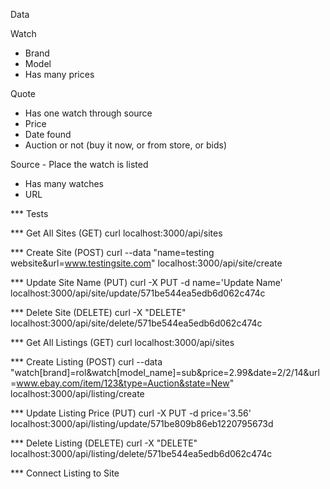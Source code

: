 Data

Watch
- Brand
- Model
- Has many prices


Quote
- Has one watch through source
- Price
- Date found
- Auction or not (buy it now, or from store, or bids)


Source - Place the watch is listed
- Has many watches
- URL


*** Tests

*** Get All Sites (GET)
curl localhost:3000/api/sites

*** Create Site (POST)
curl --data "name=testing website&url=www.testingsite.com" localhost:3000/api/site/create

*** Update Site Name (PUT)
curl -X PUT -d name='Update Name' localhost:3000/api/site/update/571be544ea5edb6d062c474c

*** Delete Site (DELETE)
curl -X "DELETE" localhost:3000/api/site/delete/571be544ea5edb6d062c474c


*** Get All Listings (GET)
curl localhost:3000/api/sites

*** Create Listing (POST)
curl --data "watch[brand]=rol&watch[model_name]=sub&price=2.99&date=2/2/14&url=www.ebay.com/item/123&type=Auction&state=New" localhost:3000/api/listing/create

*** Update Listing Price (PUT)
curl -X PUT -d price='3.56' localhost:3000/api/listing/update/571be809b86eb1220795673d

*** Delete Listing (DELETE)
curl -X "DELETE" localhost:3000/api/listing/delete/571be544ea5edb6d062c474c


*** Connect Listing to Site

